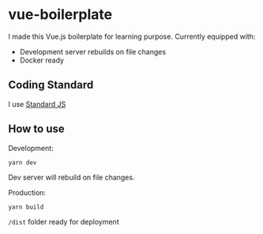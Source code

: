 # vue-boilerplate

I made this Vue.js boilerplate for learning purpose. Currently equipped with:

- Development server rebuilds on file changes
- Docker ready

## Coding Standard

I use [Standard JS](https://standardjs.com)

## How to use

Development:

```
yarn dev
```

Dev server will rebuild on file changes.

Production:

```
yarn build
```

`/dist` folder ready for deployment
